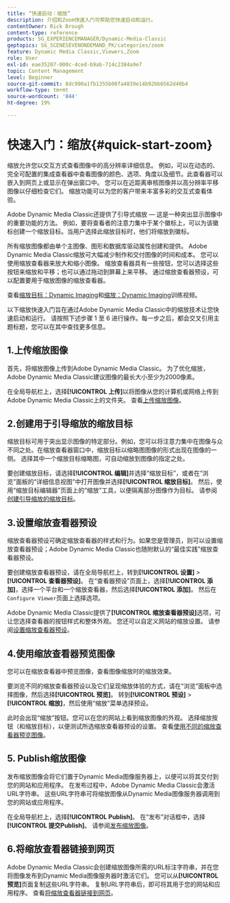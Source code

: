 ```yaml
---
title: “快速启动：缩放”
description: 介绍和Zoom快速入门可帮助您快速启动和运行。
contentOwner: Rick Brough
content-type: reference
products: SG_EXPERIENCEMANAGER/Dynamic-Media-Classic
geptopics: SG_SCENESEVENONDEMAND_PK/categories/zoom
feature: Dynamic Media Classic,Viewers,Zoom
role: User
exl-id: eae35207-000c-4ced-b9ab-714c2384a9e7
topic: Content Management
level: Beginner
source-git-commit: 8dc990a1fb1355b00fa4839e14b92bb6562d40b4
workflow-type: tm+mt
source-wordcount: '844'
ht-degree: 19%

---
```


# 快速入门：缩放{#quick-start-zoom}

缩放允许您以交互方式查看图像中的高分辨率详细信息。 例如，可以在动态的、完全可配置的集成查看器中查看图像的颜色、选项、角度以及细节。此查看器可以嵌入到网页上或显示在弹出窗口中。 您可以在近距离审核图像并以高分辨率平移图像以仔细检查它们。 缩放功能可以为您的客户带来丰富多彩的交互式查看体验。

Adobe Dynamic Media Classic还提供了引导式缩放 — 这是一种突出显示图像中的重要功能的方法。 例如，要将查看者的注意力集中于某个徽标上，可以为该徽标创建一个缩放目标。当用户选择此缩放目标时，他们将缩放到徽标。

所有缩放图像都由单个主图像、图形和数据库驱动属性创建和提供。 Adobe Dynamic Media Classic缩放可大幅减少制作和交付图像的时间和成本。 您可以使用缩放查看器来放大和缩小图像。 缩放查看器具有一些按钮，您可以选择这些按钮来缩放和平移；也可以通过拖动到屏幕上来平移。 通过缩放查看器预设，可以配置要用于缩放图像的缩放查看器。

查看[缩放目标：Dynamic Imaging](https://s7d5.scene7.com/s7viewers/html5/VideoViewer.html?videoserverurl=https://s7d5.scene7.com/is/content/&amp;emailurl=https://s7d5.scene7.com/s7/emailFriend&amp;serverUrl=https://s7d5.scene7.com/is/image/&amp;config=Scene7SharedAssets/Universal_HTML5_Video&amp;contenturl=https://s7d5.scene7.com/skins/&amp;asset=S7tutorials/559_Zoom%20Target%20Tool_converted%20renamed_Dynamic%20Imaging-AVS)和[缩放：Dynamic Imaging](https://s7d5.scene7.com/s7viewers/html5/VideoViewer.html?videoserverurl=https://s7d5.scene7.com/is/content/&amp;emailurl=https://s7d5.scene7.com/s7/emailFriend&amp;serverUrl=https://s7d5.scene7.com/is/image/&amp;config=Scene7SharedAssets/Universal_HTML5_Video&amp;contenturl=https://s7d5.scene7.com/skins/&amp;asset=S7tutorials/560_Zoom_converted%20renamed_Dynamic%20Imaging-AVS)训练视频。

以下缩放快速入门旨在通过Adobe Dynamic Media Classic中的缩放技术让您快速启动和运行。 请按照下述步骤 1 至 6 进行操作。每一步之后，都会交叉引用主题标题，您可以在其中查找更多信息。

## 1.上传缩放图像

首先，将缩放图像上传到Adobe Dynamic Media Classic。 为了优化缩放，Adobe Dynamic Media Classic建议图像的最长大小至少为2000像素。

在全局导航栏上，选择&#x200B;**[!UICONTROL 上传]**&#x200B;以将图像从您的计算机或网络上传到Adobe Dynamic Media Classic上的文件夹。 查看[上传缩放图像](uploading-zoom-images.md#uploading_zoom_images)。

## 2.创建用于引导缩放的缩放目标

缩放目标可用于突出显示图像的特定部分。例如，您可以将注意力集中在图像与众不同之处。在缩放查看器窗口中，缩放目标以缩略图图像的形式出现在图像的一侧。 选择其中一个缩放目标缩略图，可自动缩放到图像的指定之处。

要创建缩放目标，请选择&#x200B;**[!UICONTROL 编辑]**&#x200B;并选择“缩放目标”，或者在“浏览”面板的“详细信息视图”中打开图像并选择&#x200B;**[!UICONTROL 缩放目标]**。 然后，使用“缩放目标编辑器”页面上的“缩放”工具，以便隔离部分图像作为目标。 请参阅[创建引导缩放的缩放目标](creating-zoom-targets-guided-zoom.md#creating_zoom_targets_for_guided_zoom)。

## 3.设置缩放查看器预设

缩放查看器预设可确定缩放查看器的样式和行为。如果您是管理员，则可以设置缩放查看器预设；Adobe Dynamic Media Classic也随附默认的“最佳实践”缩放查看器预设。

要创建缩放查看器预设，请在全局导航栏上，转到&#x200B;**[!UICONTROL 设置]** > **[!UICONTROL 查看器预设]**。 在“查看器预设”页面上，选择&#x200B;**[!UICONTROL 添加]**，选择一个平台和一个缩放查看器，然后选择&#x200B;**[!UICONTROL 添加]**。 然后在`Configure Viewer`页面上选择选项。

Adobe Dynamic Media Classic提供了&#x200B;**[!UICONTROL 缩放查看器预设]**&#x200B;选项，可让您选择查看器的按钮样式和整体外观。 您还可以自定义网站的缩放设置。 请参阅[设置缩放查看器预设](setting-zoom-viewer-presets.md#setting_up_zoom_viewer_presets)。

## 4.使用缩放查看器预览图像

您可以在缩放查看器中预览图像，查看图像缩放时的缩放效果。

要浏览不同的缩放查看器预设以及它们呈现缩放体验的方式，请在“浏览”面板中选择图像，然后选择&#x200B;**[!UICONTROL 预览]**。 转到&#x200B;**[!UICONTROL 预设]** > **[!UICONTROL 缩放]**，然后使用“缩放”菜单选择预设。

此时会出现“缩放”按钮。您可以在您的网站上看到缩放图像的外观。 选择缩放按钮（和缩放目标），以便测试所选缩放查看器预设的设置。 查看[使用不同的缩放查看器预览图像](previewing-image-assets-different-zoom.md#previewing_image_assets_with_different_zoom_viewers)。

## 5. Publish缩放图像

发布缩放图像会将它们置于Dynamic Media图像服务器上，以便可以将其交付到您的网站和应用程序。 在发布过程中，Adobe Dynamic Media Classic会激活URL字符串。 这些URL字符串可将缩放图像从Dynamic Media图像服务器调用到您的网站或应用程序。

在全局导航栏上，选择&#x200B;**[!UICONTROL Publish]**。 在“发布”对话框中，选择&#x200B;**[!UICONTROL 提交Publish]**。 请参阅[发布缩放图像](publishing-zoom-images.md#publishing_zoom_images)。

## 6.将缩放查看器链接到网页

Adobe Dynamic Media Classic会创建缩放图像所需的URL标注字符串，并在您将图像发布到Dynamic Media图像服务器时激活它们。 您可以从&#x200B;**[!UICONTROL 预览]**&#x200B;页面复制这些URL字符串。 复制URL字符串后，即可将其用于您的网站和应用程序。 查看[将缩放查看器链接到网页](linking-zoom-viewers-web-pages.md#linking_zoom_viewers_to_your_web_pages)。
